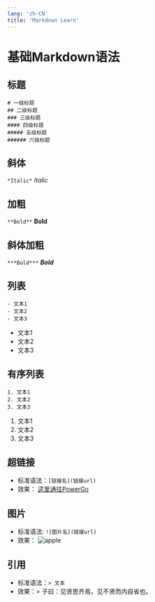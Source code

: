 ```yaml
---
lang: 'zh-CN'
title: 'Markdown Learn'
---
```


# 基础Markdown语法

## 标题
```
# 一级标题
## 二级标题
### 三级标题
#### 四级标题
##### 五级标题
###### 六级标题 
```


## 斜体
`*Italic*`    *Italic*

## 加粗
`**Bold**`  **Bold**

## 斜体加粗
`***Bold***`   ***Bold***

## 列表
```
- 文本1
- 文本2
- 文本3
```
- 文本1
- 文本2
- 文本3

## 有序列表
```
1. 文本1
2. 文本2
3. 文本3
```
1. 文本1
2. 文本2
3. 文本3

## 超链接
- 标准语法：`[链接名](链接url)`
- 效果： [这里通往PowerGo](https://powerpro-test.nio.com/occ/handler/list)

## 图片
- 标准语法: `![图片名](链接url)`
- 效果： ![apple](https://img.pconline.com.cn/images/photoblog/9/8/7/7/987753/200812/21/1229837475438_mthumb.jpg)

## 引用
- 标准语法：`> 文本`
- 效果：> 子曰：见贤思齐焉，见不贤而内自省也。